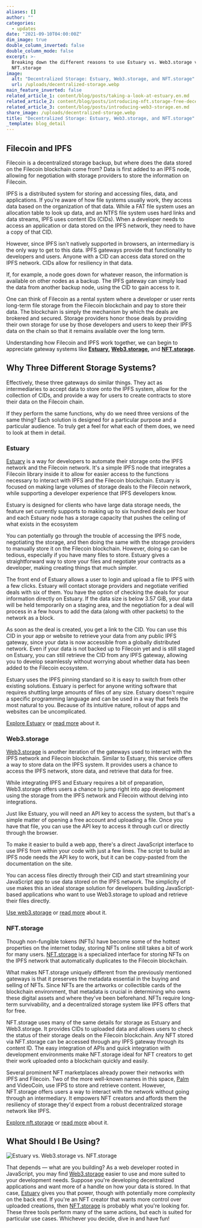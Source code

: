```yaml
---
aliases: []
author: ""
categories:
  - updates
date: "2021-09-10T04:00:00Z"
dim_image: true
double_column_inverted: false
double_column_mode: false
excerpt: >-
  Breaking down the different reasons to use Estuary vs. Web3.storage vs.
  NFT.storage
image:
  alt: "Decentralized Storage: Estuary, Web3.storage, and NFT.storage"
  url: /uploads/decentralized-storage.webp
main_feature_inverted: false
related_article_1: content/blog/posts/taking-a-look-at-estuary.en.md
related_article_2: content/blog/posts/introducing-nft.storage-free-decentralized-storage-for-nfts.en.md
related_article_3: content/blog/posts/introducing-web3-storage.en.md
share_image: /uploads/decentralized-storage.webp
title: "Decentralized Storage: Estuary, Web3.storage, and NFT.storage"
_template: blog_detail
---
```


## **Filecoin and IPFS**

Filecoin is a decentralized storage backup, but where does the data stored on the Filecoin blockchain come from? Data is first added to an IPFS node, allowing for negotiation with storage providers to store the information on Filecoin.

IPFS is a distributed system for storing and accessing files, data, and applications. If you're aware of how file systems usually work, they access data based on the organization of that data. While a FAT file system uses an allocation table to look up data, and an NTFS file system uses hard links and data streams, IPFS uses content IDs (CIDs). When a developer needs to access an application or data stored on the IPFS network, they need to have a copy of that CID.

However, since IPFS isn't natively supported in browsers, an intermediary is the only way to get to this data. IPFS gateways provide that functionality to developers and users. Anyone with a CID can access data stored on the IPFS network. CIDs allow for resiliency in that data.

If, for example, a node goes down for whatever reason, the information is available on other nodes as a backup. The IPFS gateway can simply load the data from another backup node, using the CID to gain access to it.

One can think of Filecoin as a rental system where a developer or user rents long-term file storage from the Filecoin blockchain and pay to store their data. The blockchain is simply the mechanism by which the deals are brokered and secured. Storage providers honor those deals by providing their own storage for use by those developers and users to keep their IPFS data on the chain so that it remains available over the long term.

Understanding how Filecoin and IPFS work together, we can begin to appreciate gateway systems like [**Estuary**](http://estuary.tech)**,** [**Web3.storage**](http://web3.storage)**,** and [**NFT.storage**](http://nft.storage)**.**

## **Why Three Different Storage Systems?**

Effectively, these three gateways do similar things. They act as intermediaries to accept data to store onto the IPFS system, allow for the collection of CIDs, and provide a way for users to create contracts to store their data on the Filecoin chain.

If they perform the same functions, why do we need three versions of the same thing? Each solution is designed for a particular purpose and a particular audience. To truly get a feel for what each of them does, we need to look at them in detail.

### **Estuary**

[Estuary](http://estuary.tech) is a way for developers to automate their storage onto the IPFS network and the Filecoin network. It's a simple IPFS node that integrates a Filecoin library inside it to allow for easier access to the functions necessary to interact with IPFS and the Filecoin blockchain. Estuary is focused on making large volumes of storage deals to the Filecoin network, while supporting a developer experience that IPFS developers know.

Estuary is designed for clients who have large data storage needs, the feature set currently supports to making up to six hundred deals per hour and each Estuary node has a storage capacity that pushes the ceiling of what exists in the ecosystem

You can potentially go through the trouble of accessing the IPFS node, negotiating the storage, and then doing the same with the storage providers to manually store it on the Filecoin blockchain. However, doing so can be tedious, especially if you have many files to store. Estuary gives a straightforward way to store your files and negotiate your contracts as a developer, making creating things that much simpler.

The front end of Estuary allows a user to login and upload a file to IPFS with a few clicks. Estuary will contact storage providers and negotiate verified deals with six of them. You have the option of checking the deals for your information directly on Estuary. If the data size is below 3.57 GiB, your data will be held temporarily on a staging area, and the negotiation for a deal will process in a few hours to add the data (along with other packets) to the network as a block.

As soon as the deal is created, you get a link to the CID. You can use this CID in your app or website to retrieve your data from any public IPFS gateway, since your data is now accessible from a globally distributed network. Even if your data is not backed up to Filecoin yet and is still staged on Estuary, you can still retrieve the CID from any IPFS gateway, allowing you to develop seamlessly without worrying about whether data has been added to the Filecoin ecosystem.

Estuary uses the IPFS pinning standard so it is easy to switch from other existing solutions. Estuary is perfect for anyone writing software that requires shuttling large amounts of files of any size. Estuary doesn't require a specific programming language and can be used in a way that feels the most natural to you. Because of its intuitive nature, rollout of apps and websites can be uncomplicated.

[Explore Estuary](https://estuary.tech/) or [read more](https://filecoin.io/blog/posts/taking-a-look-at-estuary/) about it.

### **Web3.storage**

[Web3.storage](http://web3.storage) is another iteration of the gateways used to interact with the IPFS network and Filecoin blockchain. Similar to Estuary, this service offers a way to store data on the IPFS system. It provides users a chance to access the IPFS network, store data, and retrieve that data for free.

While integrating IPFS and Estuary requires a bit of preparation, Web3.storage offers users a chance to jump right into app development using the storage from the IPFS network and Filecoin without delving into integrations.

Just like Estuary, you will need an API key to access the system, but that's a simple matter of opening a free account and uploading a file. Once you have that file, you can use the API key to access it through curl or directly through the browser.

To make it easier to build a web app, there's a direct JavaScript interface to use IPFS from within your code with just a few lines. The script to build an IPFS node needs the API key to work, but it can be copy-pasted from the documentation on the site.

You can access files directly through their CID and start streamlining your JavaScript app to use data stored on the IPFS network. The simplicity of use makes this an ideal storage solution for developers building JavaScript-based applications who want to use Web3.storage to upload and retrieve their files directly.

[Use web3.storage](http://web3.storage) or [read more](https://filecoin.io/blog/posts/introducing-web3-storage/) about it.

### **NFT.storage**

Though non-fungible tokens (NFTs) have become some of the hottest properties on the internet today, storing NFTs online still takes a bit of work for many users. [NFT.storage](http://nft.storage) is a specialized interface for storing NFTs on the IPFS network that automatically duplicates to the Filecoin blockchain.

What makes NFT.storage uniquely different from the previously mentioned gateways is that it preserves the metadata essential in the buying and selling of NFTs. Since NFTs are the artworks or collectible cards of the blockchain environment, that metadata is crucial in determining who owns these digital assets and where they've been beforehand. NFTs require long-term survivability, and a decentralized storage system like IPFS offers that for free.

NFT.storage uses many of the same details for storage as Estuary and Web3.storage. It provides CIDs to uploaded data and allows users to check the status of their storage deals on the Filecoin blockchain. Any NFT stored via NFT.storage can be accessed through any IPFS gateway through its content ID. The easy integration of APIs and quick integration with development environments make NFT.storage ideal for NFT creators to get their work uploaded onto a blockchain quickly and easily.

Several prominent NFT marketplaces already power their networks with IPFS and Filecoin. Two of the more well-known names in this space, [Palm](https://palm.io/) and VideoCoin, use IFPS to store and retrieve content. However, NFT.storage offers users a way to interact with the network without going through an intermediary. It empowers NFT creators and affords them the resiliency of storage they'd expect from a robust decentralized storage network like IPFS.

[Explore nft.storage](http://nft.storage) or [read more](https://filecoin.io/blog/posts/introducing-nft.storage-free-decentralized-storage-for-nfts/) about it.

## **What Should I Be Using?**

![Estuary vs. Web3.storage vs. NFT.storage](/uploads/nftstorage-web3storage-estuary-comparison.webp)

That depends — what are you building? As a web developer rooted in JavaScript, you may find [Web3.storage](http://web3.storage) easier to use and more suited to your development needs. Suppose you're developing decentralized applications and want more of a handle on how your data is stored. In that case, [Estuary](http://estuary.tech) gives you that power, though with potentially more complexity on the back end. If you're an NFT creator that wants more control over uploaded creations, then [NFT.storage](https://docs.google.com/document/d/1T8LCur4nqDHRrW-4RScV9TNyCDkl2efVBSlctpmLKOk/edit#heading=h.g7e5xa6zn616) is probably what you're looking for. These three tools perform many of the same actions, but each is suited for particular use cases. Whichever you decide, dive in and have fun!
